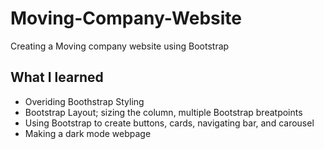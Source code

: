 # Moving-Company-Website
Creating a Moving company website using Bootstrap
<h2>What I learned</h2>
<ul>
  <li>Overiding Boothstrap Styling</li>
  <li>Bootstrap Layout; sizing the column, multiple Bootstrap breatpoints</li>
  <li>Using Bootstrap to create buttons, cards, navigating bar, and carousel</li>
  <li>Making a dark mode webpage</li>
 </ul>
